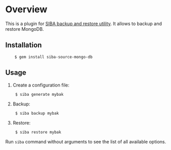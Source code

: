 # Overview

This is a plugin for [SIBA backup and restore utility](https://github.com/evgenyneu/siba). It allows to backup and restore MongoDB.

## Installation

        $ gem install siba-source-mongo-db

## Usage

1. Create a configuration file:

        $ siba generate mybak

2. Backup:

        $ siba backup mybak

3. Restore:

        $ siba restore mybak

Run `siba` command without arguments to see the list of all available options.
